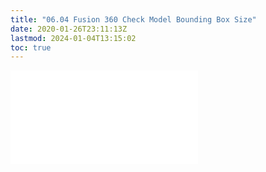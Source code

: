 ```yaml
---
title: "06.04 Fusion 360 Check Model Bounding Box Size"
date: 2020-01-26T23:11:13Z
lastmod: 2024-01-04T13:15:02
toc: true
---
```


![Link to included file content](../../../../3d-modeling/fusion-360/fusion-360-check-model-bounding-box-size.md)
